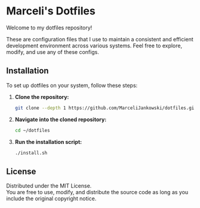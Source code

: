 # Marceli's Dotfiles

Welcome to my dotfiles repository!

These are configuration files that I use to maintain a consistent and efficient development environment across various systems.
Feel free to explore, modify, and use any of these configs.

## Installation

To set up dotfiles on your system, follow these steps:

1. **Clone the repository:**

   ```sh
   git clone --depth 1 https://github.com/MarceliJankowski/dotfiles.git ~/dotfiles
   ```

2. **Navigate into the cloned repository:**

   ```sh
   cd ~/dotfiles
   ```

3. **Run the installation script:**

   ```sh
   ./install.sh
   ```

## License

Distributed under the MIT License. <br>
You are free to use, modify, and distribute the source code as long as you include the original copyright notice.
